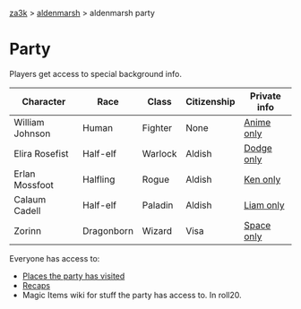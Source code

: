 [za3k](/) > [aldenmarsh](/aldenmarsh/) > aldenmarsh party

# Party
Players get access to special background info.

| Character          | Race       | Class     | Citizenship | Private info          |
|--------------------|------------|-----------|-------------|-----------------------|
| William Johnson    | Human      | Fighter   | None        | [Anime only](william) |
| Elira Rosefist     | Half-elf   | Warlock   | Aldish      | [Dodge only](elira)   |
| Erlan Mossfoot     | Halfling   | Rogue     | Aldish      | [Ken only](erlan)     |
| Calaum Cadell      | Half-elf   | Paladin   | Aldish      | [Liam only](cal)      |
| Zorinn             | Dragonborn | Wizard    | Visa        | [Space only](zorinn)  |

Everyone has access to:

- [Places the party has visited](visited)
- [Recaps](recap)
- Magic Items wiki for stuff the party has access to. In roll20.

<!--
  | Corvus can Laetham | Half-elf   | Barbarian | Aldish      | [Greg only](corvus)  |
  | Becket Riend       | Tabaxi     | Rogue     | Aldish      | [Jessen only](becket) |
-->
